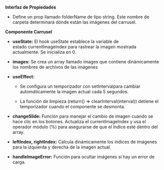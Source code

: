 **Interfaz de Propiedades**

*   Define un prop llamado folderName de tipo string. Este nombre de carpeta determinará dónde están las imágenes del carrusel.
    

**Componente Carrusel**

*   **useState:** El hook useState establece la variable de estado currentImageIndex para rastrear la imagen mostrada actualmente. Se inicializa en 0.
    
*   **images:** Se crea un array llamado images que contiene dinámicamente los nombres de archivos de las imágenes
    
*   **useEffect:**
    
    *   Se configura un temporizador con setIntervalpara cambiar automáticamente la imagen actual cada 5 segundos.
        
    *   La función de limpieza (return() => clearInterval(interval)) detiene el temporizador cuando el componente se desmonta.
        
*   **changeSlide:** Función para manejar el cambio de imagen cuando se hace clic en los botones. Actualiza el currentImageIndex y usa el operador módulo (%) para asegurarse de que el índice esté dentro del array.
    
*   **leftIndex, rightIndex:** Calcula dinámicamente los índices de imágenes para la izquierda y derecha de la imagen actual.
    
*   **handleImageError:** Función para ocultar imágenes si hay un error de carga.